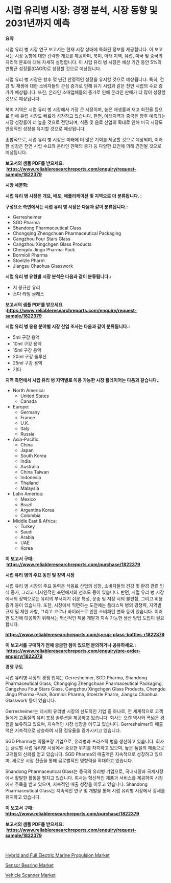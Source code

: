 <p><h1>시럽 유리병 시장: 경쟁 분석, 시장 동향 및 2031년까지 예측</h1></p><p><strong>요약</strong></p>
<p><p>시럽 유리 병 시장 연구 보고서는 현재 시장 상태에 특화된 정보를 제공합니다. 이 보고서는 시장 동향에 대한 간략한 개요를 제공하며, 북미, 아태 지역, 유럽, 미국 및 중국의 지리적 분포에 대해 자세히 설명합니다. 이 시럽 유리 병 시장은 예상 기간 동안 5%의 연평균 성장률(CAGR)로 성장할 것으로 예상됩니다.</p><p>시럽 유리 병 시장은 향후 몇 년간 안정적인 성장을 유지할 것으로 예상됩니다. 특히, 건강 및 재생에 대한 소비자들의 관심 증가로 인해 유기 시럽과 같은 천연 시럽의 수요 증가가 예상됩니다. 또한, 온라인 소매업체들의 증가로 인해 온라인 판매가 더 많이 성장할 것으로 예상됩니다.</p><p>북미 지역은 시럽 유리 병 시장에서 가장 큰 시장이며, 높은 재생률과 재고 회전율 등으로 인해 유럽 시장도 빠르게 성장하고 있습니다. 한편, 아태지역과 중국은 향후 예측되는 시장 성장률이 더 높을 것으로 전망되며, 식품 및 음료 산업의 확대로 인해 미국 시장도 안정적인 성장을 유지할 것으로 예상됩니다.</p><p>종합적으로, 시럽 유리 병 시장은 미래에 더 많은 기회를 제공할 것으로 예상되며, 이러한 성장은 천연 시럽 수요와 온라인 판매의 증가 등 다양한 요인에 의해 견인될 것으로 예상됩니다.</p></p>
<p><strong>보고서의 샘플 PDF를 받으세요: &nbsp;<a href="https://www.reliableresearchreports.com/enquiry/request-sample/1822379">https://www.reliableresearchreports.com/enquiry/request-sample/1822379</a></strong></p>
<p><strong>시장 세분화:</strong></p>
<p><strong> 시럽 유리 병 시장은 개요, 배포, 애플리케이션 및 지역으로 더 분류됩니다. :</strong></p>
<p><strong>구성요소 측면에서는 시럽 유리 병 시장은 다음과 같이 분류됩니다.:</strong></p>
<p><ul><li>Gerresheimer</li><li>SGD Pharma</li><li>Shandong Pharmaceutical Glass</li><li>Chongqing Zhengchuan Pharmaceutical Packaging</li><li>Cangzhou Four Stars Glass</li><li>Cangzhou Xingchgen Glass Products</li><li>Chengdu Jingu Pharma-Pack</li><li>Bormioli Pharma</li><li>Stoelzle Pharm</li><li>Jiangsu Chaohua Glasswork</li></ul></p>
<p><strong> 시럽 유리 병 유형별 시장 분석은 다음과 같이 분류됩니다.:</strong></p>
<p><ul><li>저 붕규산 유리</li><li>소다 라임 글래스</li></ul></p>
<p><strong>보고서의 샘플 PDF를 받으세요 :<a href="https://www.reliableresearchreports.com/enquiry/request-sample/1822379">https://www.reliableresearchreports.com/enquiry/request-sample/1822379</a></strong></p>
<p><strong> 시럽 유리 병 응용 분야별 시장 산업 조사는 다음과 같이 분류됩니다.:</strong></p>
<p><ul><li>5ml 구강 용액</li><li>10ml 구강 용액</li><li>15ml 구강 용액</li><li>20ml 구강 솔루션</li><li>25ml 구강 용액</li><li>기타</li></ul></p>
<p><strong>지역 측면에서 시럽 유리 병 지역별로 이용 가능한 시장 플레이어는 다음과 같습니다.:</strong></p>
<p><ul>
    <li>
        North America:
        <ul>
            <li>United States</li>
            <li>Canada</li>
        </ul>
    </li>
    <li>
        Europe:
        <ul>
            <li>Germany</li>
            <li>France</li>
            <li>U.K.</li>
            <li>Italy</li>
            <li>Russia</li>
        </ul>
    </li>
    <li>
        Asia-Pacific:
        <ul>
            <li>China</li>
            <li>Japan</li>
            <li>South Korea</li>
            <li>India</li>
            <li>Australia</li>
            <li>China Taiwan</li>
            <li>Indonesia</li>
            <li>Thailand</li>
            <li>Malaysia</li>
        </ul>
    </li>
    <li>
        Latin America:
        <ul>
            <li>Mexico</li>
            <li>Brazil</li>
            <li>Argentina Korea</li>
            <li>Colombia</li>
        </ul>
    </li>
    <li>
        Middle East & Africa:
        <ul>
            <li>Turkey</li>
            <li>Saudi</li>
            <li>Arabia</li>
            <li>UAE</li>
            <li>Korea</li>
        </ul>
    </li>
    </ul></p>
<p><strong>이 보고서 구매: &nbsp;<a href="https://www.reliableresearchreports.com/purchase/1822379">https://www.reliableresearchreports.com/purchase/1822379</a></strong></p>
<p><strong>시럽 유리 병의 주요 동인 및 장벽 시장</strong></p>
<p><p>시럽 유리 병 시장의 주요 동력은 식음료 산업의 성장, 소비자들의 건강 및 환경 관련 인식 증가, 그리고 디자인적인 측면에서의 선호도 등이 있습니다. 반면, 시럽 유리 병 시장에서의 장벽으로는 유리의 부서지기 쉬운 특성, 운송 및 저장 시의 불편함, 그리고 비용 증가 등이 있습니다. 또한, 시장에서 직면하는 도전에는 플라스틱 병의 경쟁력, 지역별 규제 및 제한 사항, 그리고 코로나 바이러스로 인한 소비패턴 변화 등이 있습니다. 이러한 도전에 대응하기 위해서는 혁신적인 제품 개발과 지속 가능한 생산 방법 도입이 필요합니다.</p></p>
<p><strong><a href="https://www.reliableresearchreports.com/syrup-glass-bottles-r1822379">https://www.reliableresearchreports.com/syrup-glass-bottles-r1822379</a></strong></p>
<p><strong>이 보고서를 구매하기 전에 궁금한 점이 있으면 문의하거나 공유하세요.: &nbsp;<a href="https://www.reliableresearchreports.com/enquiry/pre-order-enquiry/1822379">https://www.reliableresearchreports.com/enquiry/pre-order-enquiry/1822379</a></strong></p>
<p><strong>경쟁 구도</strong></p>
<p><p>시럽 유리병 시장의 경쟁 업체는 Gerresheimer, SGD Pharma, Shandong Pharmaceutical Glass, Chongqing Zhengchuan Pharmaceutical Packaging, Cangzhou Four Stars Glass, Cangzhou Xingchgen Glass Products, Chengdu Jingu Pharma-Pack, Bormioli Pharma, Stoelzle Pharm, Jiangsu Chaohua Glasswork 등이 있습니다.</p><p>Gerresheimer는 레시피 유리병 시장의 선도적인 기업 중 하나로, 전 세계적으로 고객들에게 고품질의 유리 포장 솔루션을 제공하고 있습니다. 회사는 오랜 역사와 폭넓은 경험을 보유하고 있으며, 지속적인 시장 성장을 이루고 있습니다. Gerresheimer의 매출액은 지속적으로 상승하여 시장 점유율을 증가시키고 있습니다.</p><p>SGD Pharma는 약물포장 기업으로, 유리병과 프라스틱 병을 생산하고 있습니다. 회사는 글로벌 시럽 유리병 시장에서 중요한 위치를 차지하고 있으며, 높은 품질의 제품으로 고객들의 신뢰를 얻고 있습니다. SGD Pharma의 매출액은 지속적으로 성장하고 있으며, 새로운 시장 진출을 통해 글로벌적인 영향력을 확대하고 있습니다.</p><p>Shandong Pharmaceutical Glass는 중국의 유리병 기업으로, 국내시장과 국제시장에서 활발한 활동을 펼치고 있습니다. 회사는 혁신적인 제품과 서비스를 제공하여 시장에서 주목을 받고 있으며, 지속적인 매출 성장을 이루고 있습니다. Shandong Pharmaceutical Glass는 지속적인 연구 및 개발을 통해 시럽 유리병 시장에서 강세를 유지하고 있습니다.</p></p>
<p><strong>이 보고서 구매: &nbsp; <a href="https://www.reliableresearchreports.com/purchase/1822379">https://www.reliableresearchreports.com/purchase/1822379</a></strong></p>
<p><strong>보고서의 샘플 PDF를 받으세요: &nbsp;<a href="https://www.reliableresearchreports.com/enquiry/request-sample/1822379">https://www.reliableresearchreports.com/enquiry/request-sample/1822379</a></strong><strong></strong></p>
<p>&nbsp;</p>
<p><p><a href="https://github.com/markusgodoy/Market-Research-Report-List-3/blob/main/hybrid-and-full-electric-marine-propulsion-market.md">Hybrid and Full Electric Marine Propulsion Market</a></p><p><a href="https://github.com/arionmp/Market-Research-Report-List-2/blob/main/sensor-bearing-market.md">Sensor Bearing Market</a></p><p><a href="https://github.com/pgtimber/Market-Research-Report-List-2/blob/main/vehicle-scanner-market.md">Vehicle Scanner Market</a></p></p>
